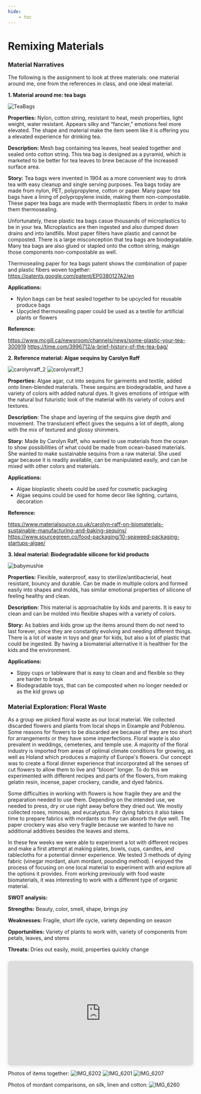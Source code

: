 ```yaml
---
hide:
    - toc
---
```


# Remixing Materials

### Material Narratives

The following is the assignment to look at three materials: one material around me, one from the references in class, and one ideal material. 


**1. Material around me: tea bags**

![TeaBags](../images/2Term/3_RemixingMaterials/TeaBags.JPG)

**Properties:** Nylon, cotton string, resistant to heat, mesh properties, light weight, water resistant. Appears silky and “fancier,” emotions feel more elevated. The shape and material make the item seem like it is offering you a elevated experience for drinking tea. 

**Description:** Mesh bag containing tea leaves, heat sealed together and sealed onto cotton string. This tea bag is designed as a pyramid, which is marketed to be better for tea leaves to brew because of the increased surface area. 

**Story:** Tea bags were invented in 1904 as a more convenient way to drink tea with easy cleanup and single serving purposes. Tea bags today are made from nylon, PET, polypropylene, cotton or paper. Many paper tea bags have a lining of polypropylene inside, making them non-compostable. These paper tea bags are made with thermoplastic fibers in order to make them thermosealing.

Unfortunately, these plastic tea bags casue thousands of microplastics to be in your tea. Microplastics are then ingested and also dumped down drains and into landfills. Most paper filters have plastic and cannot be composted. There is a large misconception that tea bags are biodegradable. Many tea bags are also glued or stapled onto the cotton string, makign those components non-compostable as well. 

Thermosealing paper for tea bags patent shows the combination of paper and plastic fibers woven together: https://patents.google.com/patent/EP0380127A2/en

**Applications:**

- Nylon bags can be heat sealed together to be upcycled for reusable produce bags
- Upcycled thermosealing paper could be used as a textile for artificial plants or flowers

**Reference:** 

https://www.mcgill.ca/newsroom/channels/news/some-plastic-your-tea-300919
https://time.com/3996712/a-brief-history-of-the-tea-bag/


**2. Reference material: Algae sequins by Carolyn Raff**

![carolynraff_2](../images/2Term/3_RemixingMaterials/carolynraff_2.jpg)
![carolynraff_1](../images/2Term/3_RemixingMaterials/carolynraff_1.jpg)

**Properties:**  Algae agar, cut into sequins for garments and textile, added onto linen-blended materials. These sequins are biodegradable, and have a variety of colors with added natural dyes. It gives emotions of intrigue with the natural but futuristic look of the material with its variety of colors and textures.  

**Description:** The shape and layering of the sequins give depth and movement. The translucent effect gives the sequins a lot of depth, along with the mix of textured and glossy shimmers. 

**Story:** Made by Carolyn Raff, who wanted to use materials from the ocean to show possibilities of what could be made from ocean-based materials. She wanted to make sustainable sequins from a raw material. She used agar because it is readily available, can be manipulated easily, and can be mixed with other colors and materials. 

**Applications:**

- Algae bioplastic sheets could be used for cosmetic packaging
- Algae sequins could be used for home decor like lighting, curtains, decoration

**Reference:** 

https://www.materialsource.co.uk/carolyn-raff-on-biomaterials-sustainable-manufacturing-and-baking-sequins/
https://www.sourcegreen.co/food-packaging/10-seaweed-packaging-startups-algae/


**3. Ideal material: Biodegradable silicone for kid products**

![babymushie](../images/2Term/3_RemixingMaterials/babymushie.jpg)

**Properties:** Flexible, waterproof, easy to sterilize/antibacterial, heat resistant, bouncy and durable. Can be made in multiple colors and formed easily into shapes and molds, has similar emotional properties of silicone of feeling healthy and clean. 

**Description:** This material is approachable by kids and parents. It is easy to clean and can be molded into flexible shapes with a variety of colors. 

**Story:** As babies and kids grow up the items around them do not need to last forever, since they are constantly evolving and needing different things. There is a lot of waste in toys and gear for kids, but also a lot of plastic that could be ingested. By having a biomaterial alternative it is healthier for the kids and the environment.

**Applications:**

- Sippy cups or tableware that is easy to clean and and flexible so they are harder to break
- Biodegradable toys, that can be composted when no longer needed or as the kid grows up


### Material Exploration: Floral Waste

As a group we picked floral waste as our local material. We collected discarded flowers and plants from local shops in Eixample and Poblenou. Some reasons for flowers to be discarded are because of they are too short for arrangements or they have some imperfections. Floral waste is also prevalent in weddings, cemeteries, and temple use. A majority of the floral industry is imported from areas of optimal climate conditions for growing, as well as Holand which produces a  majority of Europe's flowers. Our concept was to create a floral dinner experience that incorporated all the senses of cut flowers to allow them to live and “bloom” longer. To do this we experimented with different recipes and parts of the flowers, from making gelatin resin, incense, paper crockery, candle, and dyed fabrics. 

Some difficulties in working with flowers is how fragile they are and the preparation needed to use them. Depending on the intended use, we needed to press, dry or use right away before they dried out. We mostly collected roses, mimosas, and eucalyptus. For dying fabrics it also takes time to prepare fabrics with mordants so they can absorb the dye well. The paper crockery was also very fragile because we wanted to have no additional additives besides the leaves and stems.

In these few weeks we were able to experiment a lot with different recipes and make a first attempt at making plates, bowls, cups, candles, and tablecloths for a potential dinner experience. We tested 3 methods of dying fabric (vinegar mordant, alum mordant, pounding method). I enjoyed the process of focusing on one local material to experiment with and explore all the options it provides. From working previously with food waste biomaterials, it was interesting to work with a different type of organic material. 

**SWOT analysis:**

**Strengths:** Beauty, color, smell, shape, brings joy  

**Weaknesses:** Fragile, short life cycle, variety depending on season

**Opportunities:** Variety of plants to work with, variety of components from petals, leaves, and stems

**Threats:** Dries out easily, mold, properties quickly change


<div style="position: relative; width: 100%; height: 0; padding-top: 56.2500%;
 padding-bottom: 0; box-shadow: 0 2px 8px 0 rgba(63,69,81,0.16); margin-top: 1.6em; margin-bottom: 0.9em; overflow: hidden;
 border-radius: 8px; will-change: transform;">
  <iframe loading="lazy" style="position: absolute; width: 100%; height: 100%; top: 0; left: 0; border: none; padding: 0;margin: 0;"
    src="https:&#x2F;&#x2F;www.canva.com&#x2F;design&#x2F;DAFZQlGuaa8&#x2F;view?embed" allowfullscreen="allowfullscreen" allow="fullscreen">
  </iframe>
</div>


Photos of items together:
![IMG_6202](../images/2Term/3_RemixingMaterials/IMG_6202.JPG)
![IMG_6201](../images/2Term/3_RemixingMaterials/IMG_6201.JPG)
![IMG_6207](../images/2Term/3_RemixingMaterials/IMG_6207.JPG)

Photos of mordant comparisons, on silk, linen and cotton:
![IMG_6260](../images/2Term/3_RemixingMaterials/IMG_6260.JPG)